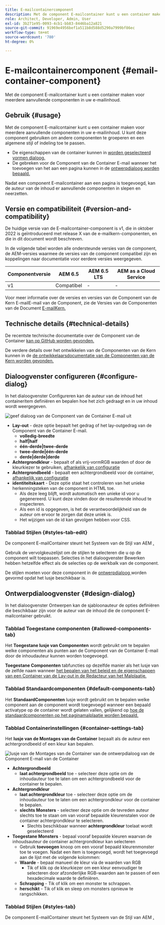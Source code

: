 ```yaml
---
title: E-mailcontainercomponent
description: Met de component E-mailcontainer kunt u een container maken voor meerdere aanvullende componenten in uw e-mailinhoud.
role: Architect, Developer, Admin, User
exl-id: 3b271e95-0093-4cb1-bb83-8446ba12a821
source-git-commit: 91969e4956bef1a511b8d588d5290a7999bf86ec
workflow-type: tm+mt
source-wordcount: '780'
ht-degree: 0%

---
```



# E-mailcontainercomponent {#email-container-component}

Met de component E-mailcontainer kunt u een container maken voor meerdere aanvullende componenten in uw e-mailinhoud.

## Gebruik {#usage}

Met de component E-mailcontainer kunt u een container maken voor meerdere aanvullende componenten in uw e-mailinhoud. U kunt deze component gebruiken om andere componenten te groeperen en een algemene stijl of indeling toe te passen.

* De eigenschappen van de container kunnen in [ worden geselecteerd vormen dialoog.](#configure-dialog)
* De gebreken voor de Component van de Container E-mail wanneer het toevoegen van het aan een pagina kunnen in de [ ontwerpdialoog worden bepaald.](#design-dialog)

Nadat een component E-mailcontainer aan een pagina is toegevoegd, kan de auteur van de inhoud er aanvullende componenten in slepen en neerzetten.

## Versie en compatibiliteit {#version-and-compatibility}

De huidige versie van de E-mailcontainer-component is v1, die in oktober 2022 is geïntroduceerd met release X van de e-mailkern-componenten, en die in dit document wordt beschreven.

In de volgende tabel worden alle ondersteunde versies van de component, de AEM-versies waarmee de versies van de component compatibel zijn en koppelingen naar documentatie voor eerdere versies weergegeven.

| Componentversie | AEM 6.5 | AEM 6.5 LTS | AEM as a Cloud Service |
|---|---|---|---|
| v1 | Compatibel | - | - |

Voor meer informatie over de versies en versies van de Component van de Kern E-mailE-mail van de Component, zie de Versies van de Componenten van de Document [ E-mailKern.](/help/email/versions.md)

## Technische details {#technical-details}

De recentste technische documentatie over de Component van de Container [ kan op GitHub worden gevonden.](https://adobe.com/go/aem_cmp_tech_email_container_v1)

De verdere details over het ontwikkelen van de Componenten van de Kern kunnen in de [ de ontwikkelaarsdocumentatie van de Componenten van de Kern worden gevonden.](/help/developing/overview.md)

## Dialoogvenster configureren {#configure-dialog}

In het dialoogvenster Configureren kan de auteur van de inhoud het containeritem definiëren en bepalen hoe het zich gedraagt en in uw inhoud wordt weergegeven.

![ geef dialoog van de Component van de Container E-mail uit ](/help/email/assets/email-container-configure.png)

* **Lay-out** - deze optie bepaalt het gedrag of het lay-outgedrag van de Component van de Container E-mail.
   * **volledig-breedte**
   * **half|half**
   * **één-derde|twee-derde**
   * **twee-derde|één-derde**
   * **derde|derde|derde**
* **Achtergrondkleur** - bepaalt of als vrij-vormRGB waarden of door de kleurkiezer te gebruiken, [ afhankelijk van configuratie ](#container-settings-tab)
* **Achtergrondbeeld** - bepaalt een achtergrondbeeld voor de container, [ afhankelijk van configuratie ](#container-settings-tab)
* **identiteitskaart** - Deze optie staat het controleren van het unieke herkenningsteken van de component in HTML toe.
   * Als deze leeg blijft, wordt automatisch een unieke id voor u gegenereerd. U kunt deze vinden door de resulterende inhoud te inspecteren.
   * Als een id is opgegeven, is het de verantwoordelijkheid van de auteur om ervoor te zorgen dat deze uniek is.
   * Het wijzigen van de id kan gevolgen hebben voor CSS.

### Tabblad Stijlen {#styles-tab-edit}

De component E-mailContainer steunt het Systeem van de Stijl van AEM [.](/help/get-started/authoring.md#component-styling)

Gebruik de vervolgkeuzelijst om de stijlen te selecteren die u op de component wilt toepassen. Selecties in het dialoogvenster Bewerken hebben hetzelfde effect als de selecties op de werkbalk van de component.

De stijlen moeten voor deze component in de [ ontwerpdialoog ](#design-dialog) worden gevormd opdat het lusje beschikbaar is.

## Ontwerpdialoogvenster {#design-dialog}

In het dialoogvenster Ontwerpen kan de sjabloonauteur de opties definiëren die beschikbaar zijn voor de auteur van de inhoud die de component E-mailcontainer gebruikt.

### Tabblad Toegestane componenten {#allowed-components-tab}

Het **Toegestane lusje van Componenten** wordt gebruikt om te bepalen welke componenten als punten aan de Component van de Container E-mail door de inhoudauteur kunnen worden toegevoegd.

**Toegestane Componenten** tabfuncties op dezelfde manier als het lusje van de zelfde naam wanneer [ het bepalen van het beleid en de eigenschappen van een Container van de Lay-out in de Redacteur van het Malplaatje.](https://experienceleague.adobe.com/docs/experience-manager-cloud-service/sites/authoring/features/templates.html?lang=nl-NL)

### Tabblad Standaardcomponenten {#default-components-tab}

Het **StandaardComponenten** lusje wordt gebruikt om te bepalen welke component aan de component wordt toegevoegd wanneer een bepaald activatype op de container wordt gelaten vallen, gelijkend op [ hoe de standaardcomponenten op het paginamalplaatje worden bepaald.](https://experienceleague.adobe.com/docs/experience-manager-cloud-service/sites/authoring/features/templates.html?lang=nl-NL)

### Tabblad Containerinstellingen {#container-settings-tab}

Het **lusje van de Montages van de Container** bepaalt als de auteur een achtergrondbeeld of een kleur kan bepalen.

![ lusje van de Montages van de Container van de ontwerpdialoog van de Component E-mail van de Container ](/help/email/assets/email-container-design-container-settings.png)

* **Achtergrondbeeld**
   * **laat achtergrondbeeld** toe - selecteer deze optie om de inhoudauteur toe te laten om een achtergrondbeeld voor de container te bepalen.
* **Achtergrondkleur**
   * **laat achtergrondkleur** toe - selecteer deze optie om de inhoudauteur toe te laten om een achtergrondkleur voor de container te bepalen.
   * **slechts Monsters** - selecteer deze optie om de tevreden auteur slechts toe te staan om van vooraf bepaalde kleurenstalen voor de container achtergrondkleur te selecteren.
      * Slechts beschikbaar wanneer **achtergrondkleur** toelaat wordt geselecteerd
* **Toegestane Monsters** - bepaal vooraf bepaalde kleuren waarvan de inhoudsauteur de container achtergrondkleur kan selecteren
   * Gebruik **toevoegen** knoop om een vooraf bepaald kleurenmonster toe te voegen. Nadat een item is toegevoegd, wordt het toegevoegd aan de lijst met de volgende kolommen:
   * **Waarde** - bepaal manueel de kleur via de waarden van RGB
      * Tik of klik op de kleurkiezer om een kleur eenvoudiger te selecteren door afzonderlijke RGB-waarden aan te passen of een hexadecimale waarde te definiëren.
   * **Schrapping** - Tik of klik om een monster te schrappen.
   * **herschikt** - Tik of klik en sleep om monsters opnieuw te rangschikken.

### Tabblad Stijlen {#styles-tab}

De component E-mailContainer steunt het Systeem van de Stijl van AEM [.](/help/get-started/authoring.md#component-styling)
